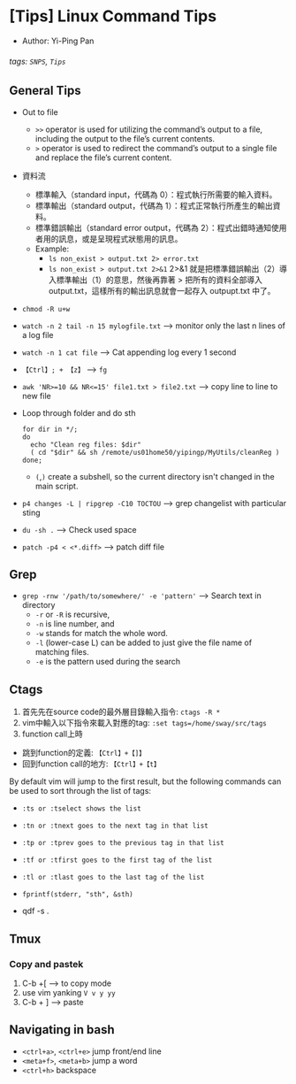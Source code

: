 # [Tips] Linux Command Tips

- Author: Yi-Ping Pan

###### tags: `SNPS`, `Tips`

## General Tips

- Out to file
  - `>>` operator is used for utilizing the command’s output to a file, including the output to the file’s current contents.
  - `>` operator is used to redirect the command’s output to a single file and replace the file’s current content.
- 資料流
  - 標準輸入（standard input，代碼為 0）：程式執行所需要的輸入資料。
  - 標準輸出（standard output，代碼為 1）：程式正常執行所產生的輸出資料。
  - 標準錯誤輸出（standard error output，代碼為 2）：程式出錯時通知使用者用的訊息，或是呈現程式狀態用的訊息。
  - Example:
    - `ls non_exist > output.txt 2> error.txt`
    - `ls non_exist > output.txt 2>&1`
      2>&1 就是把標準錯誤輸出（2）導入標準輸出（1）的意思，然後再靠著 > 把所有的資料全部導入 output.txt，這樣所有的輸出訊息就會一起存入 outpupt.txt 中了。
- `chmod -R u+w`
- `watch -n 2 tail -n 15 mylogfile.txt` --> monitor only the last n lines of a log file
- `watch -n 1 cat file` --> Cat appending log every 1 second
- `【Ctrl】; + 【z】` --> `fg`
- `awk 'NR>=10 && NR<=15' file1.txt > file2.txt` --> copy line to line to new file
- Loop through folder and do sth

  ```shell@
  for dir in */;
  do
    echo "Clean reg files: $dir"
    ( cd "$dir" && sh /remote/us01home50/yipingp/MyUtils/cleanReg )
  done;
  ```

  - `(`,`)` create a subshell, so the current directory isn't changed in the main script.

- `p4 changes -L | ripgrep -C10 TOCTOU` --> grep changelist with particular sting

- `du -sh .` --> Check used space
- `patch -p4 < <*.diff>` --> patch diff file

## Grep

- `grep -rnw '/path/to/somewhere/' -e 'pattern'` --> Search text in directory
  - `-r` or `-R` is recursive,
  - `-n` is line number, and
  - `-w` stands for match the whole word.
  - `-l` (lower-case L) can be added to just give the file name of matching files.
  - `-e` is the pattern used during the search

## Ctags

1. 首先先在source code的最外層目錄輸入指令: `ctags -R *`
2. vim中輸入以下指令來載入對應的tag: `:set tags=/home/sway/src/tags`
3. function call上時

- 跳到function的定義: `【Ctrl】+【]】`
- 回到function call的地方: `【Ctrl】+【t】`

By default vim will jump to the first result, but the following commands can be used to sort through the list of tags:

- `:ts or :tselect shows the list`
- `:tn or :tnext goes to the next tag in that list`
- `:tp or :tprev goes to the previous tag in that list`
- `:tf or :tfirst goes to the first tag of the list`
- `:tl or :tlast goes to the last tag of the list`

- `fprintf(stderr, "sth", &sth)`
- qdf -s .

## Tmux

### Copy and pastek

1. C-b +\[ --> to copy mode
2. use vim yanking `V v y yy`
3. C-b + \] --> paste

## Navigating in bash

- `<ctrl+a>`, `<ctrl+e>` jump front/end line
- `<meta+f>`, `<meta+b>` jump a word
- `<ctrl+h>` backspace
